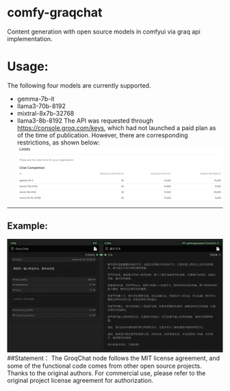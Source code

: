 # comfy-graqchat
Content generation with open source models in comfyui via graq api implementation.

# Usage:
The following four models are currently supported.
* gemma-7b-it
* llama3-70b-8192
* mixtral-8x7b-32768
* llama3-8b-8192
The API was requested through https://console.groq.com/keys, which had not launched a paid plan as of the time of publication. 
However, there are corresponding restrictions, as shown below:
![](limits.png)
____
## Example:
![](workflow.png)
##Statement：
The GroqChat node follows the MIT license agreement, and some of the functional code comes from other open source projects. Thanks to the original authors. For commercial use, please refer to the original project license agreement for authorization.

